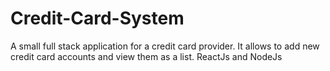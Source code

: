 # Credit-Card-System
A small full stack application for a credit card provider. It allows to add new credit card accounts and view them as a list. ReactJs and NodeJs 
